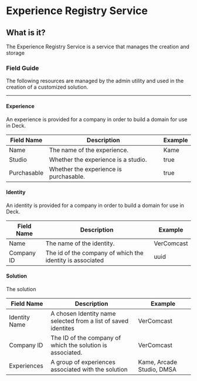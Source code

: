 # Experience Registry Service

## What is it?

The Experience Registry Service is a service that manages the creation and storage 


### Field Guide
The following resources are managed by the admin utility and used in the creation of a customized solution.


---
#### Experience
An experience is provided for a company in order to build a domain for use in Deck.

| Field Name | Description | Example |
|------------|-------------------------------------------------------|-----------------------|
| Name | The name of the experience. | Kame |
| Studio | Whether the experience is a studio. | true |
| Purchasable | Whether the experience is purchasable. | true |


#### Identity
An identity is provided for a company in order to build a domain for use in Deck.

| Field Name | Description | Example |
|------------|-------------------------------------------------------|-----------------------|
| Name | The name of the identity. | VerComcast |
| Company ID | The id of the company of which the identity is associated | uuid |


#### Solution
The solution

| Field Name | Description | Example |
|------------|-------------------------------------------------------|-----------------------|
| Identity Name | A chosen Identity name selected from a list of saved identites | VerComcast |
| Company ID | The ID of the company of which the solution is associated. | VerComcast |
| Experiences | A group of experiences associated with the solution | Kame, Arcade Studio, DMSA |